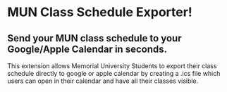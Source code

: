 # MUN Class Schedule Exporter!
## Send your MUN class schedule to your Google/Apple Calendar in seconds.

This extension allows Memorial University Students to export their class schedule directly to google or apple calendar by creating a .ics file which users can open in their calendar and have all their classes visible.
